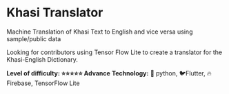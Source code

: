 # Khasi Translator

Machine Translation of Khasi Text to English and vice versa using sample/public data

Looking for contributors using Tensor Flow Lite to create a translator for the Khasi-English Dictionary.

**Level of difficulty: ⭐⭐⭐⭐⭐ Advance**
**Technology:** 🐍 python, 🐦Flutter, 🔥 Firebase, TensorFlow Lite

